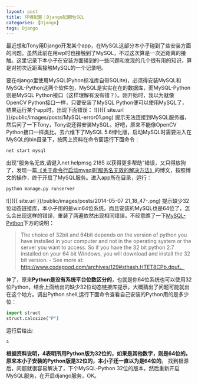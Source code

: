 ```yaml
---
layout: post
title: 环境配置：Django配置MySQL
categories: [Django]
tags: Django
---
```


最近想和Tony用Django开发某个app，在MySQL这部分本小子碰到了些安装方面的问题。虽然此前在用wp时也接触到了MySQL，不过这次算是一次近距离的接触。这里记录下本小子在安装方面碰到的一些问题和发现的几个很有用的知识，算是对初次近距离接触MySQL的一个记录吧。

要在django里使用MySQL(Pyhon标准库自带SQLite)，必须得安装MySQL和MySQL-Python这两个软件包，MySQL是实实在在的数据库，而MySQL-Python则是MySQL Python接口（这样理解有没有错？）。刚开始时，我以为就像OpenCV Python接口一样，只要安装了MySQL Python便可以使用MySQL了，结果运行某个app时，出现下面错误：
![]({{ site.url }}/public/images/posts/MySQL-error01.png)
提示无法连接到MySQL服务器，然后问了一下Tony，Tony说还得安装MySQL。好吧，原来不能像OpenCV Python接口一样类比。去六维下了MySQL 5.6绿化版，启动MySQL时需要进入在MySQL的bin目录下，按网上资料在命令窗运行下面命令：

```sh
net start mysql
```

出现"服务名无效,请键入net helpmsg 2185 以获得更多帮助"错误，又只得放狗了，发现一篇[《关于命令行启动mysql时服务名无效的解决方法》](http://www.cnblogs.com/fanrenke/archive/2013/04/14/3020668.html)的博文，按照博文的操作，终于开启了MySQL服务。进入app所在目录，运行：

```sh
python manage.py runserver
```

![]({{ site.url }}/public/images/posts/2014-05-07 21_18_47-.png)
提示缺少32位动态链接库，本小子用的是win64位系统，而且安装的MySQL也是64位了，怎么会出现这样的错误，重装了两遍依然出现相同错误。不经意瞧了一下[MySQL-Python](http://www.codegood.com/archives/129)下方的说明：

> The choice of 32bit and 64bit depends on the version of python you have installed in your computer and not in the operating system or the server you want to access. So if you have the 32 bit python 2.7 installed on your 64 bit Windows, you will download and install the 32 bit version. - See more at: http://www.codegood.com/archives/129#sthash.HTET8CPb.dpuf。

神了，原来**Python是没有系统平台位数区分的**，也就是你64位系统也可以使用32位Python，结合上面给出的缺少32位动态链接库提示，大概猜出了问题可能就出在这个地方。调出Python shell,运行下面命令查看自己安装的Python用的是多少位：

```python
import struct
struct.calcsize("P")
```

运行后给出:

```text
4
```

**根据资料说明，4表明所用Python版为32位的，如果是其他数字，则是64位的。原来本小子安装的Python版是32位的，本小子还一直以为是64位的**。
找到根源后，问题就很容易解决了，下个MySQL-Python 32位的版本，然后重新开启MySQL服务，在开启django服务，OK。
